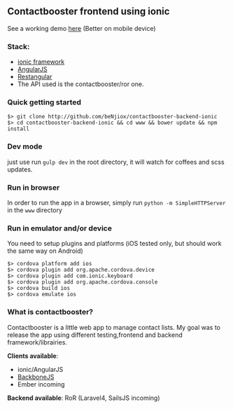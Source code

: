 ## Contactbooster frontend using ionic

See a working demo [here](http://contactbooster-ionic.bguez.io/) (Better on mobile device)

### Stack:

* [ionic framework](http://ionicframework.com/)
* [AngularJS](angularjs.org)
* [Restangular](https://github.com/mgonto/restangular)
* The API used is the contactbooster/ror one.

### Quick getting started

```
$> git clone http://github.com/beNjiox/contactbooster-backend-ionic
$> cd contactbooster-backend-ionic && cd www && bower update && npm install
```

### Dev mode

just use run ``` gulp dev ``` in the root directory, it will watch for coffees and scss updates.

### Run in browser

In order to run the app in a browser, simply run ``` python -m SimpleHTTPServer ``` in the ``` www ``` directory

### Run in emulator and/or device

You need to setup plugins and platforms (iOS tested only, but should work the same way on Android)

```
$> cordova platform add ios
$> cordova plugin add org.apache.cordova.device
$> cordova plugin add com.ionic.keyboard
$> cordova plugin add org.apache.cordova.console
$> cordova build ios
$> cordova emulate ios
```

### What is contactbooster?

Contactbooster is a little web app to manage contact lists.
My goal was to release the app using different testing,frontend and backend framework/librairies.

**Clients available**:
* ionic/AngularJS
* [BackboneJS](https://github.com/beNjiox/contactbooster-frontend-backboneJS)
* Ember incoming

**Backend available**: RoR (Laravel4, SailsJS incoming)